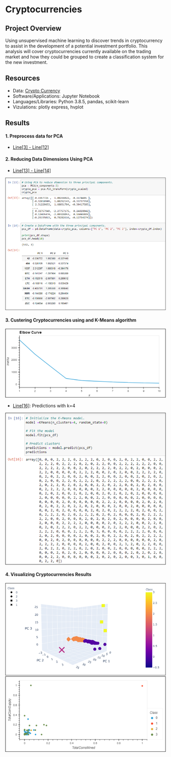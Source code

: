 # Cryptocurrencies

## Project Overview

Using unsupervised machine learning to discover trends in cryptocurrency to assist in the development of a potential investment portfolio. This analysis will cover cryptocurrencies currently available on the trading market and how they could be grouped to create a classification system for the new investment.

## Resources

- Data: [Crypto Currency](Resources/crypto_data.csv)
- Software/Applications: Jupyter Notebook
- Languages/Libraries: Python 3.8.5, pandas, scikit-learn
- Vizulations: plotly express, hvplot

## Results

#### 1. Preprocess data for PCA

- [Line[3] - Line[12]](crypto_clustering.ipynb)

#### 2. Reducing Data Dimensions Using PCA

- [Line[13] - Line[14]](crypto_clustering.ipynb)

<img src="Resources/reduce_dimensions.PNG"/>

#### 3. Custering Cryptocurrencies using and K-Means algorithm 

<img src="Resources/elbow_curve.png"/>

- [Line[16]](crypto_clustering.ipynb): Predictions with k=4 

<img src="Resources/predictions.PNG"/>

#### 4. Visualizing Cryptocurrencies Results

<img src="Resources/3d_scatter.png"/>

<img src="Resources/2d_scatter.png"/>



